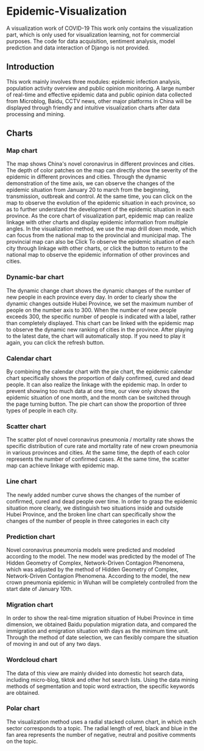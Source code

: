 # Epidemic-Visualization
A visualization work of COVID-19
This work only contains the visualization part, which is only used for visualization learning, not for commercial purposes. The code for data acquisition, sentiment analysis, model prediction and data interaction of Django is not provided.

## Introduction
This work mainly involves three modules: epidemic infection analysis, population activity overview and public opinion monitoring. A large number of real-time and effective epidemic data and public opinion data collected from Microblog, Baidu, CCTV news, other major platforms in China will be displayed through friendly and intuitive visualization charts after data processing and mining.

## Charts

### Map chart
The map shows China's novel coronavirus in different provinces and cities. The depth of color patches on the map can directly show the severity of the epidemic in different provinces and cities. Through the dynamic demonstration of the time axis, we can observe the changes of the epidemic situation from January 20 to march from the beginning, transmission, outbreak and control. At the same time, you can click on the map to observe the evolution of the epidemic situation in each province, so as to further understand the development of the epidemic situation in each province. As the core chart of visualization part, epidemic map can realize linkage with other charts and display epidemic information from multiple angles. In the visualization method, we use the map drill down mode, which can focus from the national map to the provincial and municipal map. The provincial map can also be Click To observe the epidemic situation of each city through linkage with other charts, or click the button to return to the national map to observe the epidemic information of other provinces and cities.

### Dynamic-bar chart
The dynamic change chart shows the dynamic changes of the number of new people in each province every day. In order to clearly show the dynamic changes outside Hubei Province, we set the maximum number of people on the number axis to 300. When the number of new people exceeds 300, the specific number of people is indicated with a label, rather than completely displayed. This chart can be linked with the epidemic map to observe the dynamic new ranking of cities in the province. After playing to the latest date, the chart will automatically stop. If you need to play it again, you can click the refresh button.

### Calendar chart
By combining the calendar chart with the pie chart, the epidemic calendar chart specifically shows the proportion of daily confirmed, cured and dead people. It can also realize the linkage with the epidemic map. In order to prevent showing too much data at one time, our view only shows the epidemic situation of one month, and the month can be switched through the page turning button. The pie chart can show the proportion of three types of people in each city.

### Scatter chart
The scatter plot of novel coronavirus pneumonia / mortality rate shows the specific distribution of cure rate and mortality rate of new crown pneumonia in various provinces and cities. At the same time, the depth of each color represents the number of confirmed cases. At the same time, the scatter map can achieve linkage with epidemic map.

### Line chart
The newly added number curve shows the changes of the number of confirmed, cured and dead people over time. In order to grasp the epidemic situation more clearly, we distinguish two situations inside and outside Hubei Province, and the broken line chart can specifically show the changes of the number of people in three categories in each city

### Prediction chart
Novel coronavirus pneumonia models were predicted and modeled according to the model. The new model was predicted by the model of The Hidden Geometry of Complex, Network-Driven Contagion Phenomena, which was adjusted by the method of Hidden Geometry of Complex, Network-Driven Contagion Phenomena. According to the model, the new crown pneumonia epidemic in Wuhan will be completely controlled from the start date of January 10th.

### Migration chart
In order to show the real-time migration situation of Hubei Province in time dimension, we obtained Baidu population migration data, and compared the immigration and emigration situation with days as the minimum time unit. Through the method of date selection, we can flexibly compare the situation of moving in and out of any two days.

### Wordcloud chart
The data of this view are mainly divided into domestic hot search data, including micro-blog, tiktok and other hot search lists. Using the data mining methods of segmentation and topic word extraction, the specific keywords are obtained.

### Polar chart
The visualization method uses a radial stacked column chart, in which each sector corresponds to a topic. The radial length of red, black and blue in the fan area represents the number of negative, neutral and positive comments on the topic.
